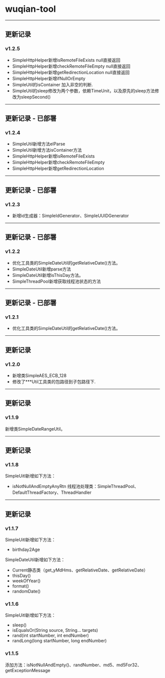 # wuqian-tool

-----------------------------
## 更新记录
### v1.2.5
- SimpleHttpHelper新增isRemoteFileExists null直接返回
- SimpleHttpHelper新增checkRemoteFileEmpty null直接返回
- SimpleHttpHelper新增getRedirectionLocation null直接返回
- SimpleHttpHelper新增ifNullOrEmpty
- SimpleUtil的isContainer 加入非空的判断.
- SimpleUtil的sleep修改为两个参数，依赖TimeUnit，以及原先的sleep方法修改为sleepSecond()


-----------------------------
## 更新记录 - 已部署
### v1.2.4
- SimpleUtil新增方法elParse
- SimpleUtil新增方法isContainer方法
- SimpleHttpHelper新增isRemoteFileExists
- SimpleHttpHelper新增checkRemoteFileEmpty
- SimpleHttpHelper新增getRedirectionLocation


-----------------------------
## 更新记录 - 已部署
### v1.2.3
- 新增id生成器：SimpleIdGenerator、SimpleUUIDGenerator


-----------------------------
## 更新记录 - 已部署
### v1.2.2
- 优化工具类的SimpleDateUtil的getRelativeDate()方法。
- SimpleDateUtil新增parse方法
- SimpleDateUtil新增isThisDay方法。
- SimpleThreadPool新增获取线程池状态的方法

-----------------------------
## 更新记录 - 已部署
### v1.2.1
- 优化工具类的SimpleDateUtil的getRelativeDate()方法。

-----------------------------
## 更新记录
### v1.2.0
- 新增类SimpleAES_ECB_128
- 修改了***Util工具类的包路径到子包路径下.


-----------------------------
## 更新记录
### v1.1.9
新增类SimpleDateRangeUtil。

-----------------------------
## 更新记录
### v1.1.8
SimpleUitl新增如下方法：
- isNotNullAndEmptyAnyRtn
线程池处理类：SimpleThreadPool、DefaultThreadFactory、ThreadHandler

-----------------------------
## 更新记录
### v1.1.7
SimpleUitl新增如下方法：
- birthday2Age

SimpleDateUtil新增如下方法：
- Current静态类（get_yMdHms、getRelativeDate、getRelativeDate）
- thisDay()
- weekOfYear()
- format()
- randomDate()


### v1.1.6
SimpleUitl新增如下方法： 
- sleep()
- isEqualsOr(String source, String... targets)
- rand(int startNumber, int endNumber)
- randLong(long startNumber, long endNumber)

### v1.1.5
添加方法：isNotNullAndEmpty()、randNumber、md5、md5For32、getExceptionMessage


